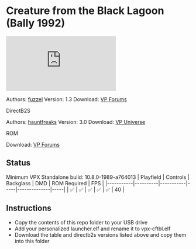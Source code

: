 # Creature from the Black Lagoon (Bally 1992)

![Table Preview](https://www.vpforums.org/index.php?app=downloads&module=display&section=screenshot&record=68675&id=13349&full=1)

Authors: [fuzzel](https://www.vpforums.org/index.php?showuser=69907)
Version: 1.3
Download: [VP Forums](https://www.vpforums.org/index.php?app=downloads&showfile=13349)

DirectB2S

Authors: [hauntfreaks](https://vpuniverse.com/profile/5216-hauntfreaks/)
Version: 3.0
Download: [VP Universe](https://vpuniverse.com/files/file/12155-creature-from-the-black-lagoon-bally-1992-b2s-with-full-dmd/)

ROM

Download: [VP Forums](https://www.vpforums.org/index.php?app=downloads&showfile=1169)

## Status 

Minimum VPX Standalone build: 10.8.0-1989-a764013
| Playfield | Controls | Backglass | DMD | ROM Required | FPS | 
|-----------|----------|-----------|-----|--------------|-----|
| :white_check_mark: | :white_check_mark: | :white_check_mark: | :white_check_mark: | :white_check_mark: | 40 |

## Instructions

- Copy the contents of this repo folder to your USB drive
- Add your personalized launcher.elf and rename it to vpx-cftbl.elf
- Download the table and directb2s versions listed above and copy them into this folder